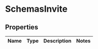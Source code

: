 # SchemasInvite

## Properties
Name | Type | Description | Notes
------------ | ------------- | ------------- | -------------
